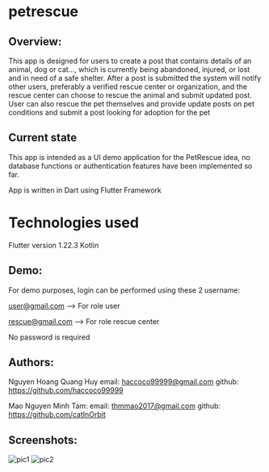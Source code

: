 # petrescue

## Overview:
This app is designed for users to create a post that contains details of an animal, dog or cat…, which is currently being abandoned, injured, or lost and in need of a safe shelter. After a post is submitted the system will notify other users, preferably a verified rescue center or organization, and the rescue center can choose to rescue the animal and submit updated post. User can also rescue the pet themselves and provide update posts on pet conditions and submit a post looking for adoption for the pet

## Current state
This app is intended as a UI demo application for the PetRescue idea, no database functions or authentication features have been implemented so far.

App is written in Dart using Flutter Framework

# Technologies used
Flutter version 1.22.3
Kotlin

## Demo:
For demo purposes, login can be performed using these 2 username:

user@gmail.com --> For role user

rescue@gmail.com --> For role rescue center

No password is required
 
## Authors:

Nguyen Hoang Quang Huy
email: haccoco99999@gmail.com 
github: https://github.com/haccoco99999

Mao Nguyen Minh Tam:
email: thmmao2017@gmail.com
github: https://github.com/catInOrbit

## Screenshots:
![pic1](https://i.imgur.com/9YSTsZ6.png)
![pic2](https://i.imgur.com/cnSIZRO.png)

